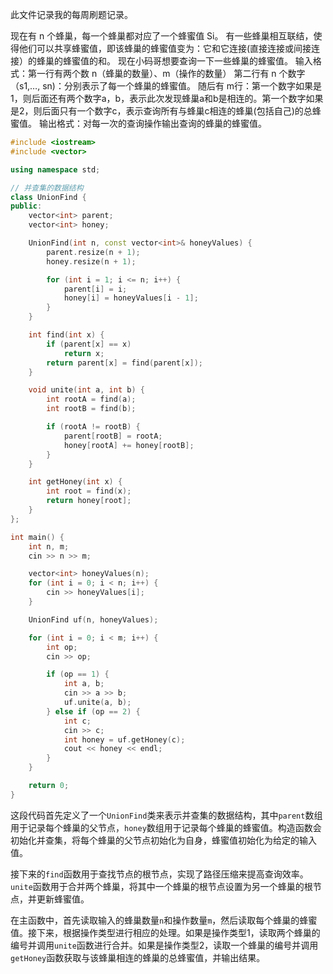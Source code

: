 此文件记录我的每周刷题记录。

现在有 n 个蜂巢，每一个蜂巢都对应了一个蜂蜜值 Si。 有一些蜂巢相互联结，使得他们可以共享蜂蜜值，即该蜂巢的蜂蜜值变为：它和它连接(直接连接或间接连接）的蜂巢的蜂蜜值的和。 现在小码哥想要查询一下一些蜂巢的蜂蜜值。  输入格式：第一行有两个数 n（蜂巢的数量）、m（操作的数量） 第二行有 n 个数字（s1,…, sn)：分别表示了每一个蜂巢的蜂蜜值。 随后有 m行：第一个数字如果是 1，则后面还有两个数字a，b，表示此次发现蜂巢a和b是相连的。第一个数字如果是2，则后面只有一个数字c，表示查询所有与蜂巢c相连的蜂巢(包括自己)的总蜂蜜值。 输出格式：对每一次的查询操作输出查询的蜂巢的蜂蜜值。

```c++
#include <iostream>
#include <vector>

using namespace std;

// 并查集的数据结构
class UnionFind {
public:
    vector<int> parent;
    vector<int> honey;

    UnionFind(int n, const vector<int>& honeyValues) {
        parent.resize(n + 1);
        honey.resize(n + 1);

        for (int i = 1; i <= n; i++) {
            parent[i] = i;
            honey[i] = honeyValues[i - 1];
        }
    }

    int find(int x) {
        if (parent[x] == x)
            return x;
        return parent[x] = find(parent[x]);
    }

    void unite(int a, int b) {
        int rootA = find(a);
        int rootB = find(b);

        if (rootA != rootB) {
            parent[rootB] = rootA;
            honey[rootA] += honey[rootB];
        }
    }

    int getHoney(int x) {
        int root = find(x);
        return honey[root];
    }
};

int main() {
    int n, m;
    cin >> n >> m;

    vector<int> honeyValues(n);
    for (int i = 0; i < n; i++) {
        cin >> honeyValues[i];
    }

    UnionFind uf(n, honeyValues);

    for (int i = 0; i < m; i++) {
        int op;
        cin >> op;

        if (op == 1) {
            int a, b;
            cin >> a >> b;
            uf.unite(a, b);
        } else if (op == 2) {
            int c;
            cin >> c;
            int honey = uf.getHoney(c);
            cout << honey << endl;
        }
    }

    return 0;
}

```

这段代码首先定义了一个`UnionFind`类来表示并查集的数据结构，其中`parent`数组用于记录每个蜂巢的父节点，`honey`数组用于记录每个蜂巢的蜂蜜值。构造函数会初始化并查集，将每个蜂巢的父节点初始化为自身，蜂蜜值初始化为给定的输入值。

接下来的`find`函数用于查找节点的根节点，实现了路径压缩来提高查询效率。`unite`函数用于合并两个蜂巢，将其中一个蜂巢的根节点设置为另一个蜂巢的根节点，并更新蜂蜜值。

在主函数中，首先读取输入的蜂巢数量`n`和操作数量`m`，然后读取每个蜂巢的蜂蜜值。接下来，根据操作类型进行相应的处理。如果是操作类型1，读取两个蜂巢的编号并调用`unite`函数进行合并。如果是操作类型2，读取一个蜂巢的编号并调用`getHoney`函数获取与该蜂巢相连的蜂巢的总蜂蜜值，并输出结果。

